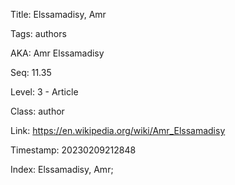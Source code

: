 Title:  Elssamadisy, Amr

Tags:   authors

AKA:    Amr Elssamadisy

Seq:    11.35

Level:  3 - Article

Class:  author

Link:   https://en.wikipedia.org/wiki/Amr_Elssamadisy

Timestamp: 20230209212848

Index:  Elssamadisy, Amr; 
